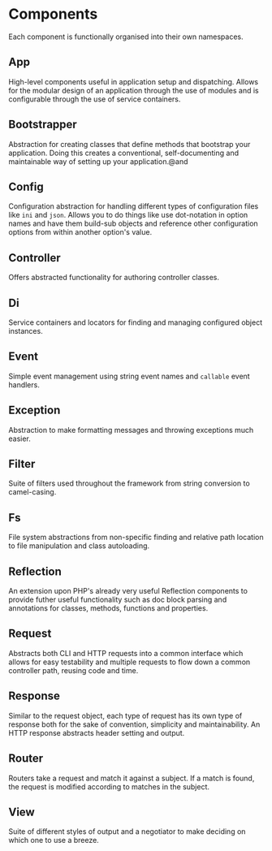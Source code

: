 Components
==========

Each component is functionally organised into their own namespaces.

App
---

High-level components useful in application setup and dispatching. Allows for the modular design of an application through the use of modules and is configurable through the use of service containers.

Bootstrapper
------------

Abstraction for creating classes that define methods that bootstrap your application. Doing this creates a conventional, self-documenting and maintainable way of setting up your application.@and

Config
------

Configuration abstraction for handling different types of configuration files like `ini` and `json`. Allows you to do things like use dot-notation in option names and have them build-sub objects and reference other configuration options from within another option's value.

Controller
----------

Offers abstracted functionality for authoring controller classes.

Di
--

Service containers and locators for finding and managing configured object instances.

Event
-----

Simple event management using string event names and `callable` event handlers.

Exception
---------

Abstraction to make formatting messages and throwing exceptions much easier.

Filter
------

Suite of filters used throughout the framework from string conversion to camel-casing.

Fs
--

File system abstractions from non-specific finding and relative path location to file manipulation and class autoloading.

Reflection
----------

An extension upon PHP's already very useful Reflection components to provide futher useful functionality such as doc block parsing and annotations for classes, methods, functions and properties.

Request
-------

Abstracts both CLI and HTTP requests into a common interface which allows for easy testability and multiple requests to flow down a common controller path, reusing code and time.

Response
--------

Similar to the request object, each type of request has its own type of response both for the sake of convention, simplicity and maintainability. An HTTP response abstracts header setting and output.

Router
------

Routers take a request and match it against a subject. If a match is found, the request is modified according to matches in the subject.

View
----

Suite of different styles of output and a negotiator to make deciding on which one to use a breeze.